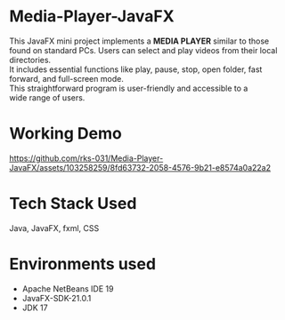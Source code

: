 # Media-Player-JavaFX
This JavaFX mini project implements a <strong>MEDIA PLAYER</strong> similar to those found on standard PCs. Users can select and play videos from their local directories. <br/>
It includes essential functions like play, pause, stop, open folder, fast forward, and full-screen mode. <br/>
This straightforward program is user-friendly and accessible to a wide range of users. <br/>

# Working Demo
https://github.com/rks-031/Media-Player-JavaFX/assets/103258259/8fd63732-2058-4576-9b21-e8574a0a22a2

# Tech Stack Used
Java, JavaFX, fxml, CSS 

# Environments used
<ul>
  <li>Apache NetBeans IDE 19</li>
  <li>JavaFX-SDK-21.0.1</li>
  <li>JDK 17</li>
</ul>

